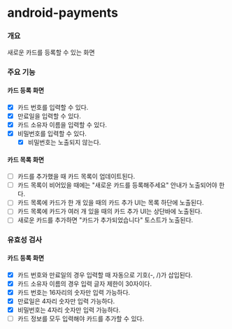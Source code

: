 # android-payments

### 개요

새로운 카드를 등록할 수 있는 화면

### 주요 기능

#### 카드 등록 화면

- [x] 카드 번호를 입력할 수 있다.
- [x] 만료일을 입력할 수 있다.
- [x] 카드 소유자 이름을 입력할 수 있다.
- [x] 비밀번호를 입력할 수 있다.
    - [x] 비밀번호는 노출되지 않는다.

#### 카드 목록 화면

- [ ] 카드를 추가했을 때 카드 목록이 업데이트된다.
- [ ] 카드 목록이 비어있을 때에는 "새로운 카드를 등록해주세요" 안내가 노출되어야 한다.
- [ ] 카드 목록에 카드가 한 개 있을 때의 카드 추가 UI는 목록 하단에 노출된다.
- [ ] 카드 목록에 카드가 여러 개 있을 때의 카드 추가 UI는 상단바에 노출된다.
- [ ] 새로운 카드를 추가하면 "카드가 추가되었습니다" 토스트가 노출된다.

### 유효성 검사

#### 카드 등록 화면

- [x] 카드 번호와 만료일의 경우 입력할 때 자동으로 기호(-, /)가 삽입된다.
- [x] 카드 소유자 이름의 경우 입력 글자 제한이 30자이다.
- [x] 카드 번호는 16자리의 숫자만 입력 가능하다.
- [x] 만료일은 4자리 숫자만 입력 가능하다.
- [x] 비밀번호는 4자리 숫자만 입력 가능하다.
- [ ] 카드 정보를 모두 입력해야 카드를 추가할 수 있다.
